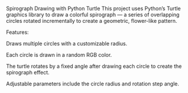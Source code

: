Spirograph Drawing with Python Turtle
This project uses Python’s Turtle graphics library to draw a colorful spirograph — a series of overlapping circles rotated incrementally to create a geometric, flower-like pattern.

Features:

Draws multiple circles with a customizable radius.

Each circle is drawn in a random RGB color.

The turtle rotates by a fixed angle after drawing each circle to create the spirograph effect.

Adjustable parameters include the circle radius and rotation step angle.

